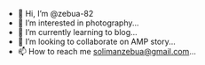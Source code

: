- 👋 Hi, I’m @zebua-82
- 👀 I’m interested in photography...
- 🌱 I’m currently learning to blog...
- 💞️ I’m looking to collaborate on AMP story...
- 📫 How to reach me solimanzebua@gmail.com...

<!---
zebua-82/zebua-82 is a ✨ special ✨ repository because its `README.md` (this file) appears on your GitHub profile.
You can click the Preview link to take a look at your changes.
--->
